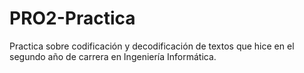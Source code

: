 # PRO2-Practica
Practica sobre codificación y decodificación de textos que hice en el segundo año de carrera en Ingeniería Informática.
